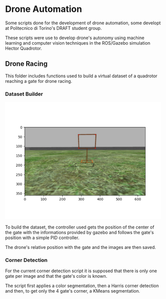# Drone Automation

Some scripts done for the development of drone automation, some developt at Politecnico di Torino's DRAFT student group.

These scripts were use to develop drone's autonomy using machine learning and computer vision techniques in the ROS/Gazebo simulation Hector Quadrotor.

## Drone Racing

This folder includes functions used to build a virtual dataset of a quadrotor reaching a gate for drone racing. 

### Dataset Builder

![alt text](https://github.com/dueiras/drone_automation/blob/main/images/corner_detection.png)

To build the dataset, the controller used gets the position of the center of the gate with the informations provided by gazebo and follows the gate's position with a simple PID controller.

The drone's relative position with the gate and the images are then saved.

### Corner Detection

For the current corner detection script it is supposed that there is only one gate per image and that the gate's color is known.

The script first applies a color segmentation, then a Harris corner detection and then, to get only the 4 gate's corner, a KMeans segmentation.
